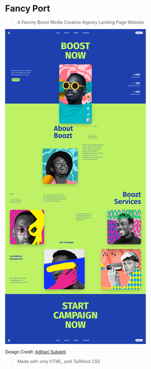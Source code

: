 # Fancy Port

> A Fanchy Boozt Media Creative Agency Landing Page Website

![](./assets/website-ss.png)

Design Credit: [Adhiari Subekti](https://dribbble.com/shots/23876082-Boozt-Media-Creative-Agency-Landing-Page-Website)

> Made with only HTML, and TailWind CSS
